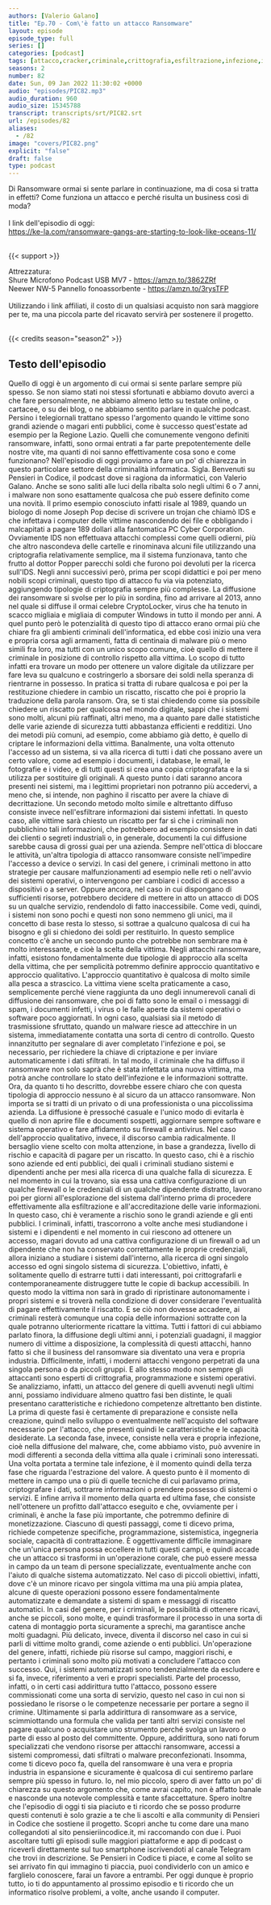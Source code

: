 ```yaml
---
authors: [Valerio Galano]
title: "Ep.70 - Com\'è fatto un attacco Ransomware"
layout: episode
episode_type: full
series: []
categories: [podcast]
tags: [attacco,cracker,criminale,crittografia,esfiltrazione,infezione,informazioni,raas,riscatto,spam,virus]
seasons: 2
number: 82
date: Sun, 09 Jan 2022 11:30:02 +0000
audio: "episodes/PIC82.mp3"
audio_duration: 960
audio_size: 15345788
transcript: transcripts/srt/PIC82.srt
url: /episodes/82
aliases: 
  - /82
image: "covers/PIC82.png"
explicit: "false"
draft: false
type: podcast
---
```

Di Ransomware ormai si sente parlare in continuazione, ma di cosa si tratta in effetti? Come funziona un attacco e perché risulta un business così di moda?<br />
<br />
I link dell'episodio di oggi: <br />
<a href="https://ke-la.com/ransomware-gangs-are-starting-to-look-like-oceans-11/" rel="noopener">https://ke-la.com/ransomware-gangs-are-starting-to-look-like-oceans-11/</a> <br />
<br />


{{< support >}}

Attrezzatura:<br />
Shure Microfono Podcast USB MV7 - <a href="https://amzn.to/3862ZRf" rel="noopener">https://amzn.to/3862ZRf</a> <br />
Neewer NW-5 Pannello fonoassorbente - <a href="https://amzn.to/3rysTFP" rel="noopener">https://amzn.to/3rysTFP</a> <br />
<br />
Utilizzando i link affiliati, il costo di un qualsiasi acquisto non sarà maggiore per te, ma una piccola parte del ricavato servirà per sostenere il progetto.<br />
<br />


{{< credits season="season2" >}}

<!-- more -->

## Testo dell'episodio

Quello di oggi è un argomento di cui ormai si sente parlare sempre più spesso.
Se non siamo stati noi stessi sfortunati e abbiamo dovuto averci a che fare personalmente,
ne abbiamo almeno letto su testate online, o cartacee, o su dei blog, o ne abbiamo sentito
parlare in qualche podcast.
Persino i telegiornali trattano spesso l'argomento quando le vittime sono grandi aziende o magari
enti pubblici, come è successo quest'estate ad esempio per la Regione Lazio.
Quelli che comunemente vengono definiti ransomware, infatti, sono ormai entrati a far parte prepotentemente
delle nostre vite, ma quanti di noi sanno effettivamente cosa sono e come funzionano?
Nell'episodio di oggi proviamo a fare un po' di chiarezza in questo particolare settore
della criminalità informatica.
Sigla.
Benvenuti su Pensieri in Codice, il podcast dove si ragiona da informatici, con Valerio
Galano.
Anche se sono saliti alle luci della ribalta solo negli ultimi 6 o 7 anni, i malware non
sono esattamente qualcosa che può essere definito come una novità.
Il primo esempio conosciuto infatti risale al 1989, quando un biologo di nome Joseph
Pop decise di scrivere un trojan che chiamò IDS e che infettava i computer delle vittime
nascondendo dei file e obbligando i malcapitati a pagare 189 dollari alla fantomatica PC Cyber
Corporation.
Ovviamente IDS non effettuava attacchi complessi come quelli odierni, più che altro nascondeva
delle cartelle e rinominava alcuni file utilizzando una criptografia relativamente semplice, ma
il sistema funzionava, tanto che frutto al dottor Popper parecchi soldi che furono poi
devoluti per la ricerca sull'IDS.
Negli anni successivi però, prima per scopi didattici e poi per meno nobili scopi criminali,
questo tipo di attacco fu via via potenziato, aggiungendo tipologie di criptografia sempre
più complesse.
La diffusione dei ransomware si svolse per lo più in sordina, fino ad arrivare al 2013,
anno nel quale si diffuse il ormai celebre CryptoLocker, virus che ha tenuto in scacco
migliaia e migliaia di computer Windows in tutto il mondo per anni.
A quel punto però le potenzialità di questo tipo di attacco erano ormai più che chiare
fra gli ambienti criminali dell'informatica, ed ebbe così inizio una vera e propria corsa
agli armamenti, fatta di centinaia di malware più o meno simili fra loro, ma tutti con
un unico scopo comune, cioè quello di mettere il criminale in posizione di controllo rispetto
alla vittima.
Lo scopo di tutto infatti era trovare un modo per ottenere un valore digitale da utilizzare
per fare leva su qualcuno e costringerlo a sborsare dei soldi nella speranza di rientrarne
in possesso.
In pratica si tratta di rubare qualcosa e poi per la restituzione chiedere in cambio
un riscatto, riscatto che poi è proprio la traduzione della parola ransom.
Ora, se ti stai chiedendo come sia possibile chiedere un riscatto per qualcosa nel mondo
digitale, sappi che i sistemi sono molti, alcuni più raffinati, altri meno, ma a quanto
pare dalle statistiche delle varie aziende di sicurezza tutti abbastanza efficienti e
redditizi.
Uno dei metodi più comuni, ad esempio, come abbiamo già detto, è quello di criptare
le informazioni della vittima.
Banalmente, una volta ottenuto l'accesso ad un sistema, si va alla ricerca di tutti
i dati che possano avere un certo valore, come ad esempio i documenti, i database, le
email, le fotografie e i video, e di tutti questi si crea una copia criptografata e la
si utilizza per sostituire gli originali.
A questo punto i dati saranno ancora presenti nei sistemi, ma i legittimi proprietari non
potranno più accedervi, a meno che, si intende, non paghino il riscatto per avere la chiave
di decrittazione.
Un secondo metodo molto simile e altrettanto diffuso consiste invece nell'esfiltrare informazioni
dai sistemi infettati.
In questo caso, alle vittime sarà chiesto un riscatto per far sì che i criminali non
pubblichino tali informazioni, che potrebbero ad esempio consistere in dati dei clienti
o segreti industriali o, in generale, documenti la cui diffusione sarebbe causa di grossi
guai per una azienda.
Sempre nell'ottica di bloccare le attività, un'altra tipologia di attacco ransomware consiste
nell'impedire l'accesso a device o servizi.
In casi del genere, i criminali mettono in atto strategie per causare malfunzionamenti
ad esempio nelle reti o nell'avvio dei sistemi operativi, o intervengono per cambiare i codici
di accesso a dispositivi o a server.
Oppure ancora, nel caso in cui dispongano di sufficienti risorse, potrebbero decidere
di mettere in atto un attacco di DOS su un qualche servizio, rendendolo di fatto inaccessibile.
Come vedi, quindi, i sistemi non sono pochi e questi non sono nemmeno gli unici, ma il
concetto di base resta lo stesso, si sottrae a qualcuno qualcosa di cui ha bisogno e gli
si chiedono dei soldi per restituirlo.
In questo semplice concetto c'è anche un secondo punto che potrebbe non sembrare ma
è molto interessante, e cioè la scelta della vittima.
Negli attacchi ransomware, infatti, esistono fondamentalmente due tipologie di approccio
alla scelta della vittima, che per semplicità potremmo definire approccio quantitativo e
approccio qualitativo.
L'approccio quantitativo è qualcosa di molto simile alla pesca a strascico.
La vittima viene scelta praticamente a caso, semplicemente perché viene raggiunta da uno
degli innumerevoli canali di diffusione dei ransomware, che poi di fatto sono le email
o i messaggi di spam, i documenti infetti, i virus o le falle aperte da sistemi operativi
o software poco aggiornati.
In ogni caso, qualsiasi sia il metodo di trasmissione sfruttato, quando un malware riesce ad attecchire
in un sistema, immediatamente contatta una sorta di centro di controllo.
Questo innanzitutto per segnalare di aver completato l'infezione e poi, se necessario, per richiedere
la chiave di criptazione e per inviare automaticamente i dati sfiltrati.
In tal modo, il criminale che ha diffuso il ransomware non solo saprà che è stata infettata
una nuova vittima, ma potrà anche controllare lo stato dell'infezione e le informazioni sottratte.
Ora, da quanto ti ho descritto, dovrebbe essere chiaro che con questa tipologia di approccio
nessuno è al sicuro da un attacco ransomware.
Non importa se si tratti di un privato o di una professionista o una piccolissima azienda.
La diffusione è pressoché casuale e l'unico modo di evitarla è quello di non aprire file
e documenti sospetti, aggiornare sempre software e sistema operativo e fare affidamento su
firewall e antivirus.
Nel caso dell'approccio qualitativo, invece, il discorso cambia radicalmente.
Il bersaglio viene scelto con molta attenzione, in base a grandezza, livello di rischio e
capacità di pagare per un riscatto.
In questo caso, chi è a rischio sono aziende ed enti pubblici, dei quali i criminali studiano
sistemi e dipendenti anche per mesi alla ricerca di una qualche falla di sicurezza.
E nel momento in cui la trovano, sia essa una cattiva configurazione di un qualche firewall
o le credenziali di un qualche dipendente distratto, lavorano poi per giorni all'esplorazione
del sistema dall'interno prima di procedere effettivamente alla esfiltrazione e all'accreditazione
delle varie informazioni.
In questo caso, chi è veramente a rischio sono le grandi aziende e gli enti pubblici.
I criminali, infatti, trascorrono a volte anche mesi studiandone i sistemi e i dipendenti
e nel momento in cui riescono ad ottenere un accesso, magari dovuto ad una cattiva configurazione
di un firewall o ad un dipendente che non ha conservato correttamente le proprie credenziali,
allora iniziano a studiare i sistemi dall'interno, alla ricerca di ogni singolo accesso ed ogni
singolo sistema di sicurezza.
L'obiettivo, infatti, è solitamente quello di estrarre tutti i dati interessanti, poi
crittografarli e contemporaneamente distruggere tutte le copie di backup accessibili.
In questo modo la vittima non sarà in grado di ripristinare autonomamente i propri sistemi
e si troverà nella condizione di dover considerare l'eventualità di pagare effettivamente il
riscatto.
E se ciò non dovesse accadere, ai criminali resterà comunque una copia delle informazioni
sottratte con la quale potranno ulteriormente ricattare la vittima.
Tutti i fattori di cui abbiamo parlato finora, la diffusione degli ultimi anni, i potenziali
guadagni, il maggior numero di vittime a disposizione, la complessità di questi attacchi, hanno fatto
sì che il business del ransomware sia diventato una vera e propria industria.
Difficilmente, infatti, i moderni attacchi vengono perpetrati da una singola persona
o da piccoli gruppi.
E allo stesso modo non sempre gli attaccanti sono esperti di crittografia, programmazione
e sistemi operativi.
Se analizziamo, infatti, un attacco del genere di quelli avvenuti negli ultimi anni, possiamo
individuare almeno quattro fasi ben distinte, le quali presentano caratteristiche e richiedono
competenze altrettanto ben distinte.
La prima di queste fasi è certamente di preparazione e consiste nella creazione, quindi nello sviluppo
o eventualmente nell'acquisto del software necessario per l'attacco, che presenti quindi
le caratteristiche e le capacità desiderate.
La seconda fase, invece, consiste nella vera e propria infezione, cioè nella diffusione
del malware, che, come abbiamo visto, può avvenire in modi differenti a seconda della
vittima alla quale i criminali sono interessati.
Una volta portata a termine tale infezione, è il momento quindi della terza fase che
riguarda l'estrazione del valore.
A questo punto è il momento di mettere in campo una o più di quelle tecniche di cui
parlavamo prima, criptografare i dati, sottrarre informazioni o prendere possesso di sistemi
o servizi.
E infine arriva il momento della quarta ed ultima fase, che consiste nell'ottenere un
profitto dall'attacco eseguito e che, ovviamente per i criminali, è anche la fase più importante,
che potremmo definire di monetizzazione.
Ciascuno di questi passaggi, come ti dicevo prima, richiede competenze specifiche, programmazione,
sistemistica, ingegneria sociale, capacità di contrattazione.
È oggettivamente difficile immaginare che un'unica persona possa eccellere in tutti
questi campi, e quindi accade che un attacco si trasformi in un'operazione corale, che
può essere messa in campo da un team di persone specializzate, eventualmente anche con l'aiuto
di qualche sistema automatizzato.
Nel caso di piccoli obiettivi, infatti, dove c'è un minore ricavo per singola vittima
ma una più ampia platea, alcune di queste operazioni possono essere fondamentalmente
automatizzate e demandate a sistemi di spam e messaggi di riscatto automatici.
In casi del genere, per i criminali, le possibilità di ottenere ricavi, anche se piccoli, sono
molte, e quindi trasformare il processo in una sorta di catena di montaggio porta sicuramente
a sprechi, ma garantisce anche molti guadagni.
Più delicato, invece, diventa il discorso nel caso in cui si parli di vittime molto
grandi, come aziende o enti pubblici.
Un'operazione del genere, infatti, richiede più risorse sul campo, maggiori rischi, e
pertanto i criminali sono molto più motivati a concludere l'attacco con successo.
Qui, i sistemi automatizzati sono tendenzialmente da escludere e si fa, invece, riferimento
a veri e propri specialisti.
Parte del processo, infatti, o in certi casi addirittura tutto l'attacco, possono essere
commissionati come una sorta di servizio, questo nel caso in cui non si possiedano le risorse
o le competenze necessarie per portare a segno il crimine.
Ultimamente si parla addirittura di ransomware as a service, scimmiottando una formula che
valida per tanti altri servizi consiste nel pagare qualcuno o acquistare uno strumento
perché svolga un lavoro o parte di esso al posto del committente.
Oppure, addirittura, sono nati forum specializzati che vendono risorse per attacchi ransomware,
accessi a sistemi compromessi, dati sfiltrati o malware preconfezionati.
Insomma, come ti dicevo poco fa, quella del ransomware è una vera e propria industria
in espansione e sicuramente è qualcosa di cui sentiremo parlare sempre più spesso
in futuro.
Io, nel mio piccolo, spero di aver fatto un po' di chiarezza su questo argomento che,
come avrai capito, non è affatto banale e nasconde una notevole complessità e tante
sfaccettature.
Spero inoltre che l'episodio di oggi ti sia piaciuto e ti ricordo che se posso produrre
questi contenuti è solo grazie a te che li ascolti e alla community di Pensieri in Codice
che sostiene il progetto.
Scopri anche tu come dare una mano collegandoti al sito pensieriincodice.it, mi raccomando
con due i.
Puoi ascoltare tutti gli episodi sulle maggiori piattaforme e app di podcast o riceverli direttamente
sul tuo smartphone iscrivendoti al canale Telegram che trovi in descrizione.
Se Pensieri in Codice ti piace, e come al solito se sei arrivato fin qui immagino ti
piaccia, puoi condividerlo con un amico e farglielo conoscere, farai un favore a entrambi.
Per oggi dunque è proprio tutto, io ti do appuntamento al prossimo episodio e ti ricordo
che un informatico risolve problemi, a volte, anche usando il computer.

